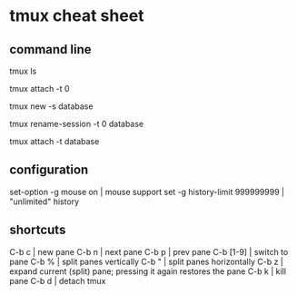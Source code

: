 # tmux cheat sheet

## command line


tmux ls

tmux attach -t 0

tmux new -s database

tmux rename-session -t 0 database

tmux attach -t database


## configuration

set-option -g mouse on | mouse support
set -g history-limit 999999999 | "unlimited" history


## shortcuts

C-b c | new pane
C-b n | next pane
C-b p | prev pane
C-b [1-9] | switch to pane
C-b  % | split panes vertically
C-b " | split panes horizontally
C-b z | expand current (split) pane; pressing it again restores the pane
C-b k | kill pane
C-b d | detach tmux
